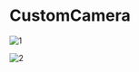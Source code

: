# CustomCamera


![1](https://github.com/user-attachments/assets/26c3f9bc-8d4d-459a-9118-13a944e23b4c)



![2](https://github.com/user-attachments/assets/597ff814-7e23-451e-bbe6-596265bc429d)
